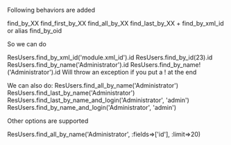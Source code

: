 Following behaviors are added

find_by_XX
find_first_by_XX
find_all_by_XX
find_last_by_XX
+
find_by_xml_id or alias find_by_oid

So we can do

ResUsers.find_by_xml_id('module.xml_id').id
ResUsers.find_by_id(23).id
ResUsers.find_by_name('Administrator').id
ResUsers.find_by_name!('Administrator').id Will throw an exception if you put a ! at the end

We can also do:
ResUsers.find_all_by_name('Administrator')
ResUsers.find_last_by_name('Administrator')
ResUsers.find_last_by_name_and_login('Administrator', 'admin')
ResUsers.find_by_name_and_login('Administrator', 'admin')

Other options are supported

ResUsers.find_all_by_name('Administrator', :fields=>['id'], :limit=>20)
